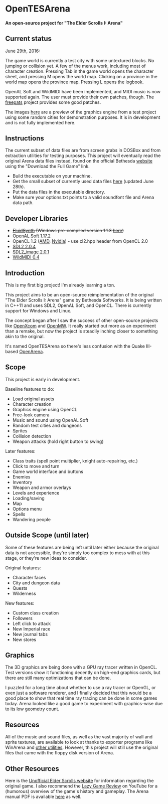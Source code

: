 # OpenTESArena
#### An open-source project for "The Elder Scrolls I: Arena"

## Current status

June 29th, 2016:

The game world is currently a test city with some untextured blocks. No jumping or collision yet. A few of the menus work, including most of character creation.  Pressing Tab in the game world opens the character sheet, and pressing M opens the world map. Clicking on a province in the world map opens the province map. Pressing L opens the logbook.

OpenAL Soft and WildMIDI have been implemented, and MIDI music is now supported again. The user must provide their own patches, though. The [freepats](http://freepats.zenvoid.org/) project provides some good patches.

The images [here](https://github.com/afritz1/OpenTESArena/tree/master/samples) are a preview of the graphics engine from a test project using some random cities for demonstration purposes. It is in development and is not fully implemented here.

## Instructions

The current subset of data files are from screen grabs in DOSBox and from extraction utilities for testing purposes. This project will eventually read the original Arena data files instead, found on the official Bethesda [website](http://www.elderscrolls.com/arena/) using the "Download the Full Game" link.

- Build the executable on your machine.
- Get the small subset of currently used data files [here](https://www.dropbox.com/s/xc8llh52eahaofs/OpenTESArena_data.zip?dl=0) (updated June 28th).
- Put the data files in the executable directory.
- Make sure your options.txt points to a valid soundfont file and Arena data path.

## Developer Libraries

- ~~[FluidSynth](https://sourceforge.net/projects/fluidsynth/files/) (Windows pre-compiled version 1.1.3 [here](http://slade.mancubus.net/index.php?page=wiki&wikipage=Windows-Compilation))~~
- [OpenAL Soft 1.17.2](http://kcat.strangesoft.net/openal.html#download)
- OpenCL 1.2 ([AMD](http://developer.amd.com/tools-and-sdks/opencl-zone/amd-accelerated-parallel-processing-app-sdk/), [Nvidia](https://developer.nvidia.com/opencl)) - use cl2.hpp header from OpenCL 2.0
- [SDL2 2.0.4](https://www.libsdl.org/download-2.0.php)
- [SDL2_image 2.0.1](https://www.libsdl.org/projects/SDL_image/)
- [WildMIDI 0.4](https://github.com/Mindwerks/wildmidi/releases)

## Introduction

This is my first big project! I'm already learning a ton.

This project aims to be an open-source reimplementation of the original "The Elder Scrolls I: Arena" game by Bethesda Softworks. It is being written in C++11 and uses SDL2, OpenAL Soft, and OpenCL. There is currently support for Windows and Linux.

The concept began after I saw the success of other open-source projects like [OpenXcom](http://openxcom.org/) and [OpenMW](http://openmw.org/en/). It really started out more as an experiment than a remake, but now the project is steadily inching closer to something akin to the original.

It's named OpenTESArena so there's less confusion with the Quake III-based [OpenArena](https://github.com/OpenArena).

## Scope

This project is early in development.

Baseline features to do:
- Load original assets
- Character creation
- Graphics engine using OpenCL
- Free-look camera
- Music and sound using OpenAL Soft
- Random test cities and dungeons
- Sprites
- Collision detection
- Weapon attacks (hold right button to swing)

Later features:
- Class traits (spell point multiplier, knight auto-repairing, etc.)
- Click to move and turn
- Game world interface and buttons
- Enemies
- Inventory
- Weapon and armor overlays
- Levels and experience
- Loading/saving
- Map
- Options menu
- Spells
- Wandering people

## Outside Scope (until later)

Some of these features are being left until later either because the original data is not accessible, they're simply too complex to mess with at this stage, or they're new ideas to consider.

Original features:
- Character faces
- City and dungeon data
- Quests
- Wilderness

New features:
- Custom class creation
- Followers
- Left click to attack
- New Imperial race
- New journal tabs
- New stores

## Graphics

The 3D graphics are being done with a GPU ray tracer written in OpenCL. Test versions show it functioning decently on high-end graphics cards, but there are still many optimizations that can be done.

I puzzled for a long time about whether to use a ray tracer or OpenGL, or even just a software renderer, and I finally decided that this would be a good place to show that real time ray tracing can be done in some games today. Arena looked like a good game to experiment with graphics-wise due to its low geometry count.

## Resources

All of the music and sound files, as well as the vast majority of wall and sprite textures, are available to look at thanks to exporter programs like WinArena and [other utilities](http://www.uesp.net/wiki/Arena:Files#Misc_Utilities). However, this project will still use the original files that came with the floppy disk version of Arena.

## Other Resources

Here is the [Unofficial Elder Scrolls website](http://www.uesp.net/wiki/Arena:Arena) for information regarding the original game. I also recommend the [Lazy Game Review](https://www.youtube.com/watch?v=5MW5SxKMrtE) on YouTube for a (humorous) overview of the game's history and gameplay. The Arena manual PDF is available [here](http://www.uesp.net/wiki/Arena:Files#Official_Patches_and_Utilities) as well.
